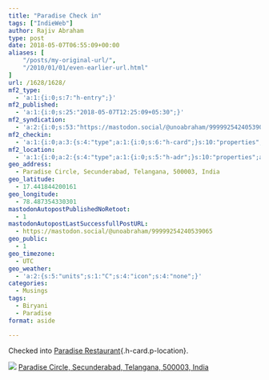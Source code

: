 ```yaml
---
title: "Paradise Check in"
tags: ["IndieWeb"]
author: Rajiv Abraham
type: post
date: 2018-05-07T06:55:09+00:00
aliases: [
    "/posts/my-original-url/",
    "/2010/01/01/even-earlier-url.html"
]
url: /1628/1628/
mf2_type:
  - 'a:1:{i:0;s:7:"h-entry";}'
mf2_published:
  - 'a:1:{i:0;s:25:"2018-05-07T12:25:09+05:30";}'
mf2_syndication:
  - 'a:2:{i:0;s:53:"https://mastodon.social/@unoabraham/99999254240539065";i:1;s:72:"https://www.swarmapp.com/user/485549382/checkin/5aeff84da22db700390de108";}'
mf2_checkin:
  - 'a:1:{i:0;a:3:{s:4:"type";a:1:{i:0;s:6:"h-card";}s:10:"properties";a:10:{s:4:"name";a:1:{i:0;s:19:"Paradise Restaurant";}s:3:"url";a:2:{i:0;s:49:"https://foursquare.com/v/4bcee9d1cc8cd13a5efdc4cf";i:1;s:28:"http://paradisefoodcourt.com";}s:3:"tel";a:1:{i:0;s:13:"040 6631 3721";}s:8:"latitude";a:1:{i:0;d:17.44184420016073;}s:9:"longitude";a:1:{i:0;d:78.48735433030141;}s:14:"street-address";a:1:{i:0;s:15:"Paradise Circle";}s:8:"locality";a:1:{i:0;s:12:"Secunderabad";}s:6:"region";a:1:{i:0;s:9:"Telangana";}s:12:"country-name";a:1:{i:0;s:5:"India";}s:11:"postal-code";a:1:{i:0;s:6:"500003";}}s:5:"value";s:49:"https://foursquare.com/v/4bcee9d1cc8cd13a5efdc4cf";}}'
mf2_location:
  - 'a:1:{i:0;a:2:{s:4:"type";a:1:{i:0;s:5:"h-adr";}s:10:"properties";a:7:{s:8:"latitude";a:1:{i:0;d:17.44184420016073;}s:9:"longitude";a:1:{i:0;d:78.48735433030141;}s:14:"street-address";a:1:{i:0;s:15:"Paradise Circle";}s:8:"locality";a:1:{i:0;s:12:"Secunderabad";}s:6:"region";a:1:{i:0;s:9:"Telangana";}s:12:"country-name";a:1:{i:0;s:5:"India";}s:11:"postal-code";a:1:{i:0;s:6:"500003";}}}}'
geo_address:
  - Paradise Circle, Secunderabad, Telangana, 500003, India
geo_latitude:
  - 17.441844200161
geo_longitude:
  - 78.487354330301
mastodonAutopostPublishedNoRetoot:
  - 1
mastodonAutopostLastSuccessfullPostURL:
  - https://mastodon.social/@unoabraham/99999254240539065
geo_public:
  - 1
geo_timezone:
  - UTC
geo_weather:
  - 'a:2:{s:5:"units";s:1:"C";s:4:"icon";s:4:"none";}'
categories:
  - Musings
tags:
  - Biryani
  - Paradise
format: aside

---
```

Checked into [Paradise Restaurant][1]{.h-card.p-location}.

<p class="sloc-display">
  <img class="icon-location" aria-label="Location: " aria-hidden="true" src="https://abraham.uno/wp-content/plugins/simple-location/location.svg" /><span class="p-location"><data class="p-latitude" value="17.441844"></data> <data class="p-latitude" value="78.487354"></data><a href="http://maps.google.com/maps?q=loc:17.441844200161,78.487354330301">Paradise Circle, Secunderabad, Telangana, 500003, India</a></span><br />
</p>

 [1]: http://paradisefoodcourt.com